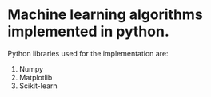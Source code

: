 # Machine learning algorithms implemented in python.
Python libraries used for the implementation are:

1. Numpy
2. Matplotlib
3. Scikit-learn

